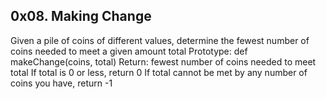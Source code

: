 ## 0x08. Making Change
Given a pile of coins of different values, determine the fewest number of coins needed to meet a given amount total
Prototype: def makeChange(coins, total)
Return: fewest number of coins needed to meet total
If total is 0 or less, return 0
If total cannot be met by any number of coins you have, return -1